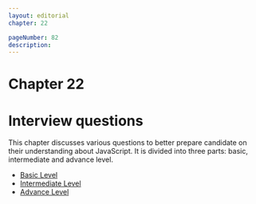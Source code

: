 ```yaml
---
layout: editorial
chapter: 22

pageNumber: 82
description: 
---
```

# Chapter 22
# Interview questions

This chapter discusses various questions to better prepare candidate on their understanding about JavaScript. It is divided into three parts: basic, intermediate and advance level.

* [Basic Level](./basic-level.md)
* [Intermediate Level](./intermediate-level.md)
* [Advance Level](./advance-level.md)